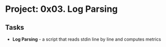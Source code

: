 # Project: 0x03. Log Parsing

## Tasks
- **Log Parsing** - a script that reads stdin line by line and computes metrics
